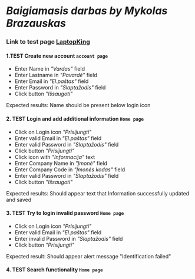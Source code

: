 # *Baigiamasis darbas by Mykolas Brazauskas*

### Link to test page [LaptopKing](https://laptopking.lt/)

#### 1.TEST Create new account  `account page` 
  * Enter Name in *"Vardas"* field
  * Enter Lastname in *"Pavardė"* field
  * Enter Email in *"El.paštas"* field
  * Enter Password in *"Slaptažodis"* field
  * Click button *"Išsaugoti"*
   
Expected results: Name should be present below login icon 

#### 2. TEST Login and add additional information `Home page`
  * Click on Login icon *"Prisijungti"*
  * Enter valid Email in *"El.paštas"* field
  * Enter valid Password in *"Slaptažodis"* field
  * Click button *"Prisijungti"*
  * Click icon with *"Informacija"* text
  * Enter Company Name in *"Įmonė"* field
  * Enter Company Code in *"Įmonės kodas"* field
  * Enter valid Password in *"Slaptažodis"* field
  * Click button *"Išsaugoti"*

Expected results: Should appear text that Information successfully updated and saved

#### 3. TEST Try to login invalid password `Home page`

   * Click on Login icon *"Prisijungti"*
   * Enter valid Email in *"El.paštas"* field
   * Enter invalid Password in *"Slaptažodis"* field
   * Click button *"Prisijungti"*

Expected result: Should appear alert message "Identification failed" 

#### 4. TEST Search functionality `Home page`






